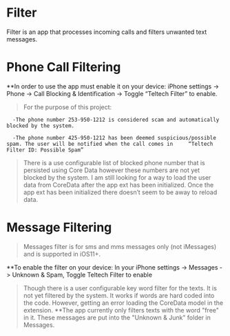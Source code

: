 # Filter
Filter is an app that processes incoming calls and filters unwanted text messages. 

# Phone Call Filtering

**In order to use the app must enable it on your device: iPhone settings -> Phone -> Call Blocking & Identification -> Toggle “Teltech Filter” to enable.

> For the purpose of this project: 

	  -The phone number 253-950-1212 is considered scam and automatically blocked by the system. 

	  -The phone number 425-950-1212 has been deemed suspicious/possible spam. The user will be notified when the call comes in     “Teltech Filter ID: Possible Spam”

> There is a use configurable list of blocked phone number that is persisted using Core Data however these numbers are not yet blocked by the system. I am still looking for a way to load the user data from CoreData after the app ext has been initialized. Once the app ext has been initialized there doesn’t seem to be away to reload data. 


# Message Filtering 

> Messages filter is for sms and mms messages only (not iMessages) and is supported in iOS11+. 

**To enable the filter on your device: In your iPhone settings -> Messages -> Unknown & Spam,  Toggle Teltech Filter to enable

> Though there is a user configurable key word filter for the texts. It is not yet filtered by the system. It works if words are hard coded into the code. However, getting an error loading the CoreData model in the extension. **The app currently only filters texts with the word "free" in it. These messages are put into the "Unknown & Junk" folder in Messages.
